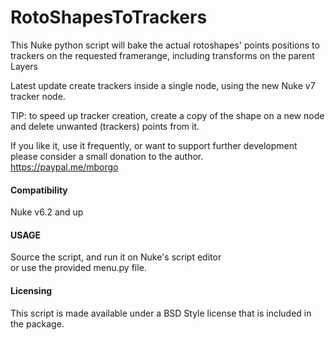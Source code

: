 RotoShapesToTrackers
======================
This Nuke python script will bake the actual rotoshapes' points positions to trackers on the requested framerange, including transforms on the parent Layers

Latest update create trackers inside a single node, using the new Nuke v7 tracker node.

TIP: to speed up tracker creation, create a copy of the shape on a new node and delete unwanted (trackers) points from it.


If you like it, use it frequently, or want to support further development please consider a small donation to the author.   
https://paypal.me/mborgo
 
 
#### Compatibility ####
Nuke v6.2 and up

#### USAGE ####
Source the script, and run it on Nuke's script editor   
or use the provided menu.py file.

#### Licensing ####
This script is made available under a BSD Style license that is included in the package.
